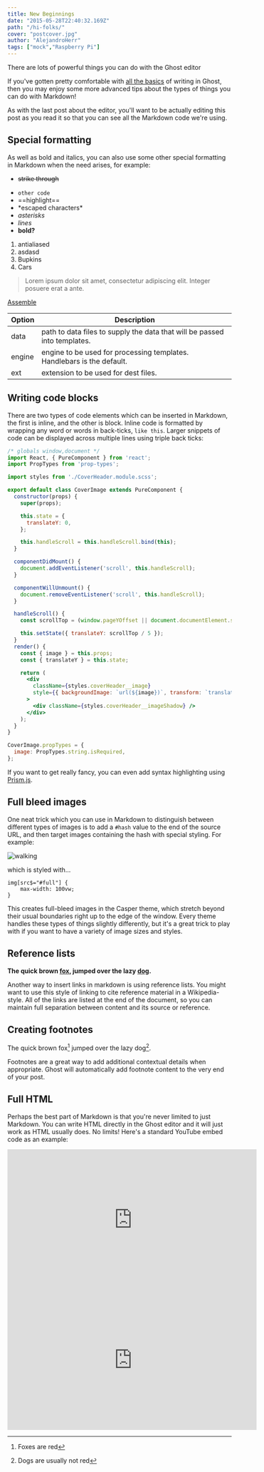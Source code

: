 ```yaml
---
title: New Beginnings
date: "2015-05-28T22:40:32.169Z"
path: "/hi-folks/"
cover: "postcover.jpg"
author: "AlejandroHerr"
tags: ["mock","Raspberry Pi"]
---
```


There are lots of powerful things you can do with the Ghost editor

If you've gotten pretty comfortable with [all the basics](/the-editor/) of writing in Ghost, then you may enjoy some more advanced tips about the types of things you can do with Markdown!

As with the last post about the editor, you'll want to be actually editing this post as you read it so that you can see all the Markdown code we're using.


## Special formatting

As well as bold and italics, you can also use some other special formatting in Markdown when the need arises, for example:

* ~~strike through~~
- `other code`
- ==highlight==
- \*escaped characters\*
- *asterisks*
- _lines_
- **bold?**

1. antialiased
2. asdasd
1. Bupkins
1. Cars

> Lorem ipsum dolor sit amet, consectetur adipiscing elit. Integer posuere erat a ante.

[Assemble](http://assemble.io)



| Option | Description |
| ------ | ----------- |
| data   | path to data files to supply the data that will be passed into templates. |
| engine | engine to be used for processing templates. Handlebars is the default. |
| ext    | extension to be used for dest files. |

## Writing code blocks

There are two types of code elements which can be inserted in Markdown, the first is inline, and the other is block. Inline code is formatted by wrapping any word or words in back-ticks, `like this`. Larger snippets of code can be displayed across multiple lines using triple back ticks:

```jsx
/* globals window,document */
import React, { PureComponent } from 'react';
import PropTypes from 'prop-types';

import styles from './CoverHeader.module.scss';

export default class CoverImage extends PureComponent {
  constructor(props) {
    super(props);

    this.state = {
      translateY: 0,
    };

    this.handleScroll = this.handleScroll.bind(this);
  }

  componentDidMount() {
    document.addEventListener('scroll', this.handleScroll);
  }

  componentWillUnmount() {
    document.removeEventListener('scroll', this.handleScroll);
  }

  handleScroll() {
    const scrollTop = (window.pageYOffset || document.documentElement.scrollTop) || 0;

    this.setState({ translateY: scrollTop / 5 });
  }
  render() {
    const { image } = this.props;
    const { translateY } = this.state;

    return (
      <div
        className={styles.coverHeader__image}
        style={{ backgroundImage: `url(${image})`, transform: `translate3d(0px, ${translateY}px, 0px)` }}
      >
        <div className={styles.coverHeader__imageShadow} />
      </div>
    );
  }
}

CoverImage.propTypes = {
  image: PropTypes.string.isRequired,
};
```

If you want to get really fancy, you can even add syntax highlighting using [Prism.js](http://prismjs.com/).


## Full bleed images

One neat trick which you can use in Markdown to distinguish between different types of images is to add a `#hash` value to the end of the source URL, and then target images containing the hash with special styling. For example:

![walking](https://casper.ghost.org/v1.0.0/images/walking.jpg#full)

which is styled with...

```
img[src$="#full"] {
    max-width: 100vw;
}
```

This creates full-bleed images in the Casper theme, which stretch beyond their usual boundaries right up to the edge of the window. Every theme handles these types of things slightly differently, but it's a great trick to play with if you want to have a variety of image sizes and styles.


## Reference lists

**The quick brown [fox][1], jumped over the lazy [dog][2].**

[1]: https://en.wikipedia.org/wiki/Fox "Wikipedia: Fox"
[2]: https://en.wikipedia.org/wiki/Dog "Wikipedia: Dog"

Another way to insert links in markdown is using reference lists. You might want to use this style of linking to cite reference material in a Wikipedia-style. All of the links are listed at the end of the document, so you can maintain full separation between content and its source or reference.


## Creating footnotes

The quick brown fox[^1] jumped over the lazy dog[^2].

[^1]: Foxes are red
[^2]: Dogs are usually not red

Footnotes are a great way to add additional contextual details when appropriate. Ghost will automatically add footnote content to the very end of your post.


## Full HTML

Perhaps the best part of Markdown is that you're never limited to just Markdown. You can write HTML directly in the Ghost editor and it will just work as HTML usually does. No limits! Here's a standard YouTube embed code as an example:
<iframe width="560" height="315" src="https://gist.github.com/AlejandroHerr/4ac4826298aee85edf67b8cce63825b3.js" frameborder="0" allowfullscreen></iframe>

<iframe width="560" height="315" src="https://www.youtube.com/embed/Cniqsc9QfDo?rel=0&amp;showinfo=0" frameborder="0" allowfullscreen></iframe>
